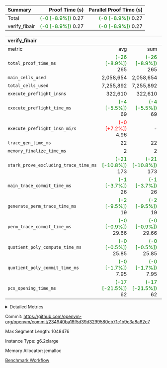 | Summary | Proof Time (s) | Parallel Proof Time (s) |
|:---|---:|---:|
| Total | <span style='color: green'>(-0 [-8.9%])</span> 0.27 | <span style='color: green'>(-0 [-8.9%])</span> 0.27 |
| verify_fibair | <span style='color: green'>(-0 [-8.9%])</span> 0.27 | <span style='color: green'>(-0 [-8.9%])</span> 0.27 |


| verify_fibair |||||
|:---|---:|---:|---:|---:|
|metric|avg|sum|max|min|
| `total_proof_time_ms ` | <span style='color: green'>(-26 [-8.9%])</span> 265 | <span style='color: green'>(-26 [-8.9%])</span> 265 | <span style='color: green'>(-26 [-8.9%])</span> 265 | <span style='color: green'>(-26 [-8.9%])</span> 265 |
| `main_cells_used     ` |  2,058,654 |  2,058,654 |  2,058,654 |  2,058,654 |
| `total_cells_used    ` |  7,255,892 |  7,255,892 |  7,255,892 |  7,255,892 |
| `execute_preflight_insns` |  322,610 |  322,610 |  322,610 |  322,610 |
| `execute_preflight_time_ms` | <span style='color: green'>(-4 [-5.5%])</span> 69 | <span style='color: green'>(-4 [-5.5%])</span> 69 | <span style='color: green'>(-4 [-5.5%])</span> 69 | <span style='color: green'>(-4 [-5.5%])</span> 69 |
| `execute_preflight_insn_mi/s` | <span style='color: red'>(+0 [+7.2%])</span> 4.96 | -          | <span style='color: red'>(+0 [+7.2%])</span> 4.96 | <span style='color: red'>(+0 [+7.2%])</span> 4.96 |
| `trace_gen_time_ms   ` |  22 |  22 |  22 |  22 |
| `memory_finalize_time_ms` |  2 |  2 |  2 |  2 |
| `stark_prove_excluding_trace_time_ms` | <span style='color: green'>(-21 [-10.8%])</span> 173 | <span style='color: green'>(-21 [-10.8%])</span> 173 | <span style='color: green'>(-21 [-10.8%])</span> 173 | <span style='color: green'>(-21 [-10.8%])</span> 173 |
| `main_trace_commit_time_ms` | <span style='color: green'>(-1 [-3.7%])</span> 26 | <span style='color: green'>(-1 [-3.7%])</span> 26 | <span style='color: green'>(-1 [-3.7%])</span> 26 | <span style='color: green'>(-1 [-3.7%])</span> 26 |
| `generate_perm_trace_time_ms` | <span style='color: green'>(-2 [-9.5%])</span> 19 | <span style='color: green'>(-2 [-9.5%])</span> 19 | <span style='color: green'>(-2 [-9.5%])</span> 19 | <span style='color: green'>(-2 [-9.5%])</span> 19 |
| `perm_trace_commit_time_ms` | <span style='color: green'>(-0 [-0.9%])</span> 29.66 | <span style='color: green'>(-0 [-0.9%])</span> 29.66 | <span style='color: green'>(-0 [-0.9%])</span> 29.66 | <span style='color: green'>(-0 [-0.9%])</span> 29.66 |
| `quotient_poly_compute_time_ms` | <span style='color: green'>(-0 [-0.5%])</span> 25.85 | <span style='color: green'>(-0 [-0.5%])</span> 25.85 | <span style='color: green'>(-0 [-0.5%])</span> 25.85 | <span style='color: green'>(-0 [-0.5%])</span> 25.85 |
| `quotient_poly_commit_time_ms` | <span style='color: green'>(-0 [-1.7%])</span> 7.95 | <span style='color: green'>(-0 [-1.7%])</span> 7.95 | <span style='color: green'>(-0 [-1.7%])</span> 7.95 | <span style='color: green'>(-0 [-1.7%])</span> 7.95 |
| `pcs_opening_time_ms ` | <span style='color: green'>(-17 [-21.5%])</span> 62 | <span style='color: green'>(-17 [-21.5%])</span> 62 | <span style='color: green'>(-17 [-21.5%])</span> 62 | <span style='color: green'>(-17 [-21.5%])</span> 62 |



<details>
<summary>Detailed Metrics</summary>

|  | verify_program_compile_ms | verify_fibair_time_ms | total_cells | stark_prove_excluding_trace_time_ms | quotient_poly_compute_time_ms | quotient_poly_commit_time_ms | query phase_time_ms | perm_trace_commit_time_ms | pcs_opening_time_ms | partially_prove_time_ms | open_time_ms | main_trace_commit_time_ms | generate_perm_trace_time_ms | evaluate matrix_time_ms | eval_and_commit_quotient_time_ms | build fri inputs_time_ms | OpeningProverGpu::open_time_ms |
| --- | --- | --- | --- | --- | --- | --- | --- | --- | --- | --- | --- | --- | --- | --- | --- | --- |
|  | 7 | 265 | 65,536 | 22 | 0.14 | 0.81 | 1 | 0 | 20 | 0 | 20 | 1 | 0 | 1 | 1 | 0 | 20 | 

| air_name | rows | quotient_deg | main_cols | interactions | constraints | cells |
| --- | --- | --- | --- | --- | --- | --- |
| AccessAdapterAir<2> |  | 2 |  | 5 | 12 |  | 
| AccessAdapterAir<4> |  | 2 |  | 5 | 12 |  | 
| AccessAdapterAir<8> |  | 2 |  | 5 | 12 |  | 
| FibonacciAir | 32,768 | 1 | 2 |  | 5 | 65,536 | 
| FriReducedOpeningAir |  | 2 |  | 39 | 71 |  | 
| JalRangeCheckAir |  | 2 |  | 9 | 14 |  | 
| NativePoseidon2Air<BabyBearParameters>, 1> |  | 2 |  | 136 | 572 |  | 
| PhantomAir |  | 2 |  | 3 | 5 |  | 
| ProgramAir |  | 1 |  | 1 | 4 |  | 
| VariableRangeCheckerAir |  | 1 |  | 1 | 4 |  | 
| VmAirWrapper<AluNativeAdapterAir, FieldArithmeticCoreAir> |  | 2 |  | 15 | 27 |  | 
| VmAirWrapper<BranchNativeAdapterAir, BranchEqualCoreAir<1> |  | 2 |  | 11 | 25 |  | 
| VmAirWrapper<NativeAdapterAir<2, 0>, PublicValuesCoreAir> |  | 2 |  | 11 | 29 |  | 
| VmAirWrapper<NativeLoadStoreAdapterAir<1>, NativeLoadStoreCoreAir<1> |  | 2 |  | 15 | 20 |  | 
| VmAirWrapper<NativeLoadStoreAdapterAir<4>, NativeLoadStoreCoreAir<4> |  | 2 |  | 15 | 20 |  | 
| VmAirWrapper<NativeVectorizedAdapterAir<4>, FieldExtensionCoreAir> |  | 2 |  | 15 | 27 |  | 
| VmConnectorAir |  | 2 |  | 5 | 11 |  | 
| VolatileBoundaryAir |  | 2 |  | 7 | 19 |  | 

| group | trace_gen_time_ms | total_proof_time_ms | total_cells_used | total_cells | system_trace_gen_time_ms | stark_prove_excluding_trace_time_ms | single_trace_gen_time_ms | quotient_poly_compute_time_ms | quotient_poly_commit_time_ms | query phase_time_ms | perm_trace_commit_time_ms | pcs_opening_time_ms | partially_prove_time_ms | open_time_ms | memory_finalize_time_ms | main_trace_commit_time_ms | main_cells_used | generate_perm_trace_time_ms | fri.log_blowup | execute_preflight_time_ms | execute_preflight_insns | execute_preflight_insn_mi/s | evaluate matrix_time_ms | eval_and_commit_quotient_time_ms | build fri inputs_time_ms | OpeningProverGpu::open_time_ms |
| --- | --- | --- | --- | --- | --- | --- | --- | --- | --- | --- | --- | --- | --- | --- | --- | --- | --- | --- | --- | --- | --- | --- | --- | --- | --- | --- |
| verify_fibair | 22 | 265 | 7,255,892 | 62,474,410 | 22 | 173 | 0 | 25.85 | 7.95 | 4 | 29.66 | 62 | 49 | 62 | 2 | 26 | 2,058,654 | 19 | 1 | 69 | 322,610 | 4.96 | 9 | 34 | 1 | 62 | 

| group | air_name | rows | prep_cols | perm_cols | main_cols | cells |
| --- | --- | --- | --- | --- | --- | --- |
| verify_fibair | AccessAdapterAir<2> | 131,072 |  | 16 | 11 | 3,538,944 | 
| verify_fibair | AccessAdapterAir<4> | 65,536 |  | 16 | 13 | 1,900,544 | 
| verify_fibair | AccessAdapterAir<8> | 128 |  | 16 | 17 | 4,224 | 
| verify_fibair | FriReducedOpeningAir | 2,048 |  | 84 | 27 | 227,328 | 
| verify_fibair | JalRangeCheckAir | 32,768 |  | 28 | 12 | 1,310,720 | 
| verify_fibair | NativePoseidon2Air<BabyBearParameters>, 1> | 32,768 |  | 312 | 398 | 23,265,280 | 
| verify_fibair | PhantomAir | 16,384 |  | 12 | 6 | 294,912 | 
| verify_fibair | ProgramAir | 8,192 |  | 8 | 10 | 147,456 | 
| verify_fibair | VariableRangeCheckerAir | 262,144 | 2 | 8 | 1 | 2,359,296 | 
| verify_fibair | VmAirWrapper<AluNativeAdapterAir, FieldArithmeticCoreAir> | 262,144 |  | 36 | 29 | 17,039,360 | 
| verify_fibair | VmAirWrapper<BranchNativeAdapterAir, BranchEqualCoreAir<1> | 32,768 |  | 28 | 23 | 1,671,168 | 
| verify_fibair | VmAirWrapper<NativeLoadStoreAdapterAir<1>, NativeLoadStoreCoreAir<1> | 65,536 |  | 40 | 21 | 3,997,696 | 
| verify_fibair | VmAirWrapper<NativeLoadStoreAdapterAir<4>, NativeLoadStoreCoreAir<4> | 32,768 |  | 40 | 27 | 2,195,456 | 
| verify_fibair | VmAirWrapper<NativeVectorizedAdapterAir<4>, FieldExtensionCoreAir> | 32,768 |  | 36 | 38 | 2,424,832 | 
| verify_fibair | VmConnectorAir | 2 | 1 | 16 | 5 | 42 | 
| verify_fibair | VolatileBoundaryAir | 65,536 |  | 20 | 12 | 2,097,152 | 

| group | trace_height_constraint | weighted_sum | threshold |
| --- | --- | --- | --- |
| verify_fibair | 0 | 1,085,444 | 2,013,265,921 | 
| verify_fibair | 1 | 5,411,200 | 2,013,265,921 | 
| verify_fibair | 2 | 542,722 | 2,013,265,921 | 
| verify_fibair | 3 | 5,476,612 | 2,013,265,921 | 
| verify_fibair | 4 | 65,536 | 2,013,265,921 | 
| verify_fibair | 5 | 12,851,850 | 2,013,265,921 | 

| trace_height_constraint | threshold |
| --- | --- |
| 0 | 2,013,265,921 | 

</details>


Commit: https://github.com/openvm-org/openvm/commit/234940ba18f5d39d3299580eb71c1b9c3a8a82c7

Max Segment Length: 1048476

Instance Type: g6.2xlarge

Memory Allocator: jemalloc

[Benchmark Workflow](https://github.com/openvm-org/openvm/actions/runs/17223236609)
